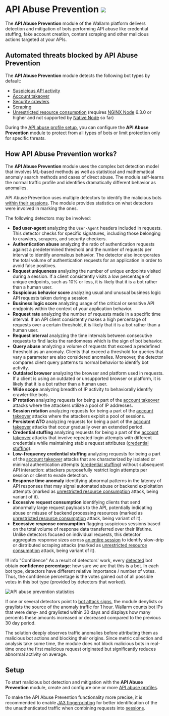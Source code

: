 # API Abuse Prevention <a href="../../about-wallarm/subscription-plans/#core-subscription-plans"><img src="../../images/api-security-tag.svg" style="border: none;"></a>

The **API Abuse Prevention** module of the Wallarm platform delivers detection and mitigation of bots performing API abuse like credential stuffing, fake account creation, content scraping and other malicious actions targeted at your APIs.

## Automated threats blocked by API Abuse Prevention

The **API Abuse Prevention** module detects the following bot types by default:

* [Suspicious API activity](../attacks-vulns-list.md#suspicious-api-activity)
* [Account takeover](../attacks-vulns-list.md#account-takeover)
* [Security crawlers](../attacks-vulns-list.md#security-crawlers)
* [Scraping](../attacks-vulns-list.md#scraping)
* [Unrestricted resource consumption](../attacks-vulns-list.md#unrestricted-resource-consumption) (requires [NGINX Node](../installation/nginx-native-node-internals.md#nginx-node) 6.3.0 or higher and not supported by [Native Node](../installation/nginx-native-node-internals.md#native-node) so far)

During the [API abuse profile setup](../api-abuse-prevention/setup.md#creating-profiles), you can configure the **API Abuse Prevention** module to protect from all types of bots or limit protection only for specific threats.

## How API Abuse Prevention works?

The **API Abuse Prevention** module uses the complex bot detection model that involves ML-based methods as well as statistical and mathematical anomaly search methods and cases of direct abuse. The module self-learns the normal traffic profile and identifies dramatically different behavior as anomalies.

API Abuse Prevention uses multiple detectors to identify the malicious bots [within their sessions](../api-sessions/overview.md#api-sessions-and-api-abuse-prevention). The module provides statistics on what detectors were involved in marking the ones.

The following detectors may be involved:

* **Bad user-agent** analyzing the `User-Agent` headers included in requests. This detector checks for specific signatures, including those belonging to crawlers, scrapers, and security checkers.
* **Authentication abuse** analyzing the ratio of authentication requests against a predetermined threshold and the number of requests per interval to identify anomalous behavior. The detector also incorporates the total volume of authentication requests for an application in order to avoid false positives.
* **Request uniqueness** analyzing the number of unique endpoints visited during a session. If a client consistently visits a low percentage of unique endpoints, such as 10% or less, it is likely that it is a bot rather than a human user.
* **Suspicious behavior score** analyzing usual and unusual business logic API requests taken during a session. 
* **Business logic score** analyzing usage of the critical or sensitive API endpoints within the context of your application behavior.
* **Request rate** analyzing the number of requests made in a specific time interval. If an API client consistently makes a high percentage of requests over a certain threshold, it is likely that it is a bot rather than a human user.
* **Request interval** analyzing the time intervals between consecutive requests to find lacks the randomness which is the sign of bot behavior.
* **Query abuse** analyzing a volume of requests that exceed a predefined threshold as an anomaly. Clients that exceed a threshold for queries that vary a parameter are also considered anomalies. Moreover, the detector compares client query patterns to normal behavior to identify bot activity.
* **Outdated browser** analyzing the browser and platform used in requests. If a client is using an outdated or unsupported browser or platform, it is likely that it is a bot rather than a human user.
* **Wide scope** analyzing breadth of IP activity to behaviorally identify crawler-like bots.
* **IP rotation** analyzing requests for being a part of the [account takeover](../attacks-vulns-list.md#account-takeover) attacks where the attackers utilize a pool of IP addresses.
* **Session rotation** analyzing requests for being a part of the [account takeover](../attacks-vulns-list.md#account-takeover) attacks where the attackers exploit a pool of sessions.
* **Persistent ATO** analyzing requests for being a part of the [account takeover](../attacks-vulns-list.md#account-takeover) attacks that occur gradually over an extended period.
* **Credential stuffing** analyzing requests for being a part of the [account takeover](../attacks-vulns-list.md#account-takeover) attacks that involve repeated login attempts with different credentials while maintaining stable request attributes ([credential stuffing](../attacks-vulns-list.md#credential-stuffing)).
* **Low-frequency credential stuffing** analyzing requests for being a part of the [account takeover](../attacks-vulns-list.md#account-takeover) attacks that are characterized by isolated or minimal authentication attempts ([credential stuffing](../attacks-vulns-list.md#credential-stuffing)) without subsequent API interaction: attackers purposefully restrict login attempts per session or client to evade detection.
* **Response time anomaly** identifying abnormal patterns in the latency of API responses that may signal automated abuse or backend exploitation attempts (marked as [unrestricted resource consumption](../attacks-vulns-list.md#unrestricted-resource-consumption) attack, being variant of it).
* **Excessive request consumption** identifying clients that send abnormally large request payloads to the API, potentially indicating abuse or misuse of backend processing resources (marked as [unrestricted resource consumption](../attacks-vulns-list.md#unrestricted-resource-consumption) attack, being variant of it).
* **Excessive response consumption** flagging suspicious sessions based on the total volume of response data transferred over their lifetime. Unlike detectors focused on individual requests, this detector aggregates response sizes across [an entire session](../api-sessions/overview.md) to identify slow-drip or distributed scraping attacks (marked as [unrestricted resource consumption](../attacks-vulns-list.md#unrestricted-resource-consumption) attack, being variant of it).

!!! info "Confidence"
    As a result of detectors' work, every [detected](../api-abuse-prevention/exploring-bots.md) bot obtain **confidence percentage**: how sure we are that this is a bot. In each bot type, detectors have different relative importance / number of votes. Thus, the confidence percentage is the votes gained out of all possible votes in this bot type (provided by detectors that worked).

![API abuse prevention statistics](../images/about-wallarm-waf/abi-abuse-prevention/api-abuse-prevention-statistics-detectors.png)

If one or several detectors point to [bot attack signs](#automated-threats-blocked-by-api-abuse-prevention), the module denylists or graylists the source of the anomaly traffic for 1 hour. Wallarm counts bot IPs that were deny- and graylisted within 30 days and displays how many percents these amounts increased or decreased compared to the previous 30 day period.

The solution deeply observes traffic anomalies before attributing them as malicious bot actions and blocking their origins. Since metric collection and analysis take some time, the module does not block malicious bots in real-time once the first malicious request originated but significantly reduces abnormal activity on average.

## Setup

To start malicious bot detection and mitigation with the **API Abuse Prevention** module, create and configure one or more [API abuse profiles](../api-abuse-prevention/setup.md#creating-profiles).

To make the API Abuse Prevention functionality more precise, it is recommended to enable [JA3 fingerprinting](../admin-en/enabling-ja3.md) for better identification of the the unauthenticated traffic when combining requests into [sessions](../api-sessions/overview.md).
